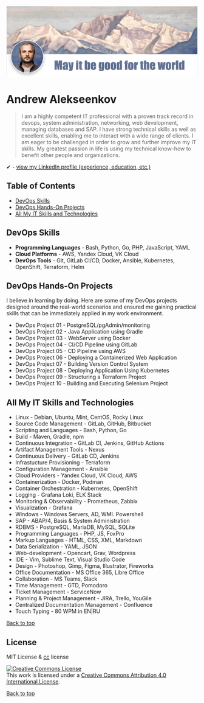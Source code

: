 ![Andrew Alekseenkov - DevOps Projects and Skills](/images/GitHub-DevOps-Projects.png "May it be good for the world")
# Andrew Alekseenkov

> I am a highly competent IT professional with a proven track record in devops, system administration, networking, web development, managing databases and SAP. I have strong technical skills as well as excellent skills, enabling me to interact with a wide range of clients. I am eager to be challenged in order to grow and further improve my IT skills. My greatest passion in life is using my technical know-how to benefit other people and organizations.

✔ - [view my LinkedIn profile (experience, education, etc.)](https://www.linkedin.com/in/andrew-alekseenkov/)  

## Table of Contents
- [DevOps Skills](#devops-skills)
- [DevOps Hands-On Projects](#devops-hands-on-projects)
- [All My IT Skills and Technologies](#all-my-it-skills-and-technologies)

## DevOps Skills

- __Programming Languages__ - Bash, Python, Go, PHP, JavaScript, YAML
- __Cloud Platforms__ - AWS, Yandex Cloud, VK Cloud
- __DevOps Tools__ - Git, GitLab CI/CD, Docker, Ansible, Kubernetes, OpenShift, Terraform, Helm

## DevOps Hands-On Projects

I believe in learning by doing. Here are some of my DevOps projects designed around the real-world scenarios and ensured me gaining practical skills that can be immediately applied in my work environment.

- DevOps Project 01 - PostgreSQL/pgAdmin/monitoring
- DevOps Project 02 - Java Application using Gradle
- DevOps Project 03 - WebServer using Docker
- DevOps Project 04 - CI/CD Pipeline using GitLab
- DevOps Project 05 - CD Pipeline using AWS
- DevOps Project 06 - Deploying a Containerized Web Application
- DevOps Project 07 - Building Version Control System
- DevOps Project 08 - Deploying Application Using Kubernetes
- DevOps Project 09 - Structuring a Terraform Project
- DevOps Project 10 - Building and Executing Selenium Project

## All My IT Skills and Technologies

- Linux - Debian, Ubuntu, Mint, CentOS, Rocky Linux  
- Source Code Management - GitLab, GitHub, Bitbucket  
- Scripting and Languages - Bash, Python, Go  
- Build - Maven, Gradle, npm  
- Continuous Integration - GitLab CI, Jenkins, GitHub Actions  
- Artifact Management Tools - Nexus  
- Continuous Delivery - GitLab CD, Jenkins  
- Infrastucture Provisioning - Terraform  
- Configuration Management - Ansible  
- Cloud Providers - Yandex Cloud, VK Cloud, AWS  
- Containerization - Docker, Podman  
- Container Orchestration - Kubernetes, OpenShift  
- Logging - Grafana Loki, ELK Stack  
- Monitoring & Observability - Prometheus, Zabbix  
- Visualization - Grafana  
- Windows - Windows Servers, AD, WMI. Powershell  
- SAP - ABAP/4, Basis & System Administration  
- RDBMS - PostgreSQL, MariaDB, MySQL, SQLite  
- Programming Languages - PHP, JS, FoxPro  
- Markup Languages - HTML, CSS, XML, Markdown  
- Data Serialization - YAML, JSON  
- Web-development - Opencart, Grav, Wordpress  
- IDE - Vim, Sublime Text, Visual Studio Code  
- Design - Photoshop, Gimp, Figma, Illustrator, Fireworks  
- Office Documentation - MS Office 365, Libre Office  
- Collaboration - MS Teams, Slack  
- Time Management - GTD, Pomodoro  
- Ticket Management - ServiceNow  
- Planning & Project Management - JIRA, Trello, YouGile  
- Centralized Documentation Management - Confluence  
- Touch Typing - 80 WPM in EN|RU

[Back to top](#andrew-alekseenkov)

## License
MIT License & [cc](https://creativecommons.org/licenses/by/4.0/) license

<a rel="license" href="http://creativecommons.org/licenses/by/4.0/"><img alt="Creative Commons License" style="border-width:0" src="https://i.creativecommons.org/l/by/4.0/88x31.png" /></a><br />This work is licensed under a <a rel="license" href="http://creativecommons.org/licenses/by/4.0/">Creative Commons Attribution 4.0 International License</a>.

[Back to top](#andrew-alekseenkov)
